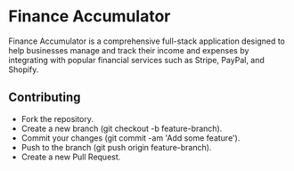 # Finance Accumulator

Finance Accumulator is a comprehensive full-stack application designed to help businesses manage and track their income and expenses by integrating with popular financial services such as Stripe, PayPal, and Shopify. 

## Contributing
- Fork the repository.
- Create a new branch (git checkout -b feature-branch).
- Commit your changes (git commit -am 'Add some feature').
- Push to the branch (git push origin feature-branch).
- Create a new Pull Request.

